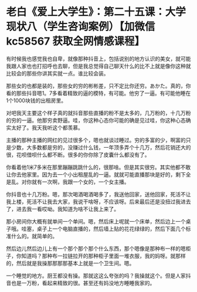 # 老白《爱上大学生》：第二十五课：大学现状八（学生咨询案例）【加微信 kc58567 获取全网情感课程】

有时候我也感觉我也自卑，就像那种抖音上，包括说别的地方认识的美女，就可能我跟人家也也打招呼也去聊，但是我总觉得自己聊天什么的比不上就是像你这种就比较会的那些你讲其实就一点。谁比较会装。

那些女的也都是装的，那些女的穷的彬彬差，只不定比你还穷。あかた。真的，你看的那些抖音嗯1。7多看着精致的逼的模特，有可能。他穷了一逼。有可能他睡在1个1000块钱的出租房里。

对吧我天主要这个样子真的就抖音那些直播的粉不是太多的，几万粉的，十几万粉的穷的一逼。他那穷卖野逼。哇，你这种心态你可能的确是见过哇，你这种心态确实太好了。我天我听这个都羡慕。

主播的那种主播的网红的见过很多个，嗯也就谈过睡过。穷的多富的少，啊富的只是少数，大多数都是穷的，没赚过什么钱，一年顶多弄个十几万，然后花销还大的很，花呗借呗什么都不断。很多的你你除了皮囊什么都没有了。

你看着他1米7多米在那里蹦蹦跳跳什么的，很那啥。但是其实很穷。其实他都不敢让你去他家里。因为去一个小出租屋乱的一逼。就就可能直播那块是好的，剩下全是乱。对你就有一次啊，我跟一个女的，一个女主播。

你抖音也十几万粉。嗯，那次喝酒喝酒喝多了，我送他回家，送他回家，死活不让我上楼，死活不让我去大家，我说干啥呀，不应该呀。后来最后还是没扭过我进去了，进去我一看哎呦。我知道为啥不让我上来了。

那小房间你大概有就单间一个单间。嗯，然后床上呢就一个床单，然后边上一个桌子哦。哇塞，桌子上一个电脑直播的，然后墙上贴的花花绿绿的，然后下面几个标准什么的。就简单的。

然后边儿然后边儿上有一个那个那个那个什么东西，那个嗯像是那种布一样的嗯柜子，你知道吗？那种布一拉链拉开的那种柜子里面一堆衣服，我的妈呀。就那样的，然后就是我操那那那那基本上就是一个卫生间。嗯。

一个睡觉的地方。厨王都没有操。那就这这么夸张的吗？我操就这个。但是人家抖音也是一万粉，看起来精致的很。甚至还有妈没地方睡睡我家的。

